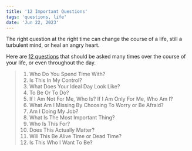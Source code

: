 ```yaml
---
title: '12 Important Questions'
tags: 'questions, life'
date: 'Jun 22, 2023'
---
```


The right question at the right time can change the course of a life, still a turbulent mind, or heal an angry heart.

Here are [12 questions](https://thoughtcatalog.com/ryan-holiday/2017/09/12-questions-that-will-change-your-life) that should be asked many times over the course of your life, or even throughout the day.

> 1. Who Do You Spend Time With?
> 2. Is This In My Control?
> 3. What Does Your Ideal Day Look Like?
> 4. To Be Or To Do?
> 5. If I Am Not For Me, Who Is? If I Am Only For Me, Who Am I?
> 6. What Am I Missing By Choosing To Worry or Be Afraid?
> 7. Am I Doing My Job?
> 8. What Is The Most Important Thing?
> 9. Who Is This For?
> 10. Does This Actually Matter?
> 11. Will This Be Alive Time or Dead Time?
> 12. Is This Who I Want To Be?
